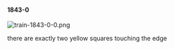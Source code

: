 #### 1843-0
![train-1843-0-0.png](https://github.com/lil-lab/nlvr/raw/master/nlvr/train/images/6/train-1843-0-0.png "train-1843-0-0.png")

there are exactly two yellow squares touching the edge